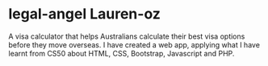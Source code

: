 # legal-angel Lauren-oz

A visa calculator that helps Australians calculate their best visa options before they move overseas. I have created a web app, applying what I have learnt from CS50 about HTML, CSS, Bootstrap, Javascript and PHP. 
